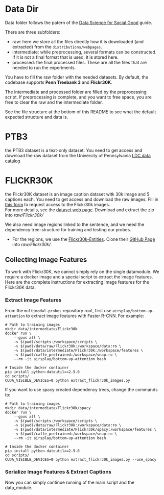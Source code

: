 # Data Dir

Data folder follows the patern of the
[Data Science for Social Good](https://github.com/dssg/hitchhikers-guide/tree/master/sources/curriculum/0_before_you_start/pipelines-and-project-workflow) guide.

There are three subfolders:
 - raw: here we store all the files directly how it is downloaded (and extracted) from the `distributions/webpages`.
 - intermediate: while preprocessing, several formats can be constructed. If it is not a final format that is used, it is stored here.
 - processed: the final processed files. These are all the files that are needed to run the experiments.

You have to fill the raw folder with the needed datasets. By default, the codebase supports
**Penn Treebank 3** and **Flickr30K**.

The intermediate and processed folder are filled by the preprocessing script. If preprocessing is complete,
and you want to free space, you are free to clear the raw and the intermediate folder.

See the file structure at the bottom of this README to see what the default expected structure and data is.

# PTB3
the PTB3 dataset is a text-only dataset. You need to get access and download the raw dataset from the
University of Pennsylvania [LDC data catalog](https://catalog.ldc.upenn.edu/LDC99T42).

# FLICKR30K
the Flickr30K dataset is an image caption dataset witk 30k image and 5 captions each. You need to get access and download the raw images.
Fill in [this form](https://forms.illinois.edu/sec/229675) to request access to the Flickr30k images.  
For more details, see the [dataset web page](http://shannon.cs.illinois.edu/DenotationGraph/). Download and extract the zip into *raw/Flickr30k/*

We also need image regions linked to the sentence, and we need the dependency tree-structure for training and testing our probes.
 - For the regions, we use the [Flickr30k-Entities](http://bryanplummer.com/Flickr30kEntities/).
   Clone their [GitHub Page](https://github.com/BryanPlummer/flickr30k_entities) into *raw/Flickr30k/*.
 
## Collecting Image Features
To work with Flickr30K, we cannot simply rely on the single datamodule.
We require a docker image and a special script to extract the image features.
Here are the complete instructions for extracting image features for the Flickr30K data.

### Extract Image Features
From the `multimodal-probes` repository root, first use `airsplay/bottom-up-attention`
to extract image features with Faster R-CNN.
For example:
```text
# Path to training images
mkdir data/intermediate/Flickr30k
docker run \
    --gpus all \
    -v $(pwd)/scripts:/workspace/scripts \
    -v $(pwd)/data/raw/Flickr30k:/workspace/data:ro \
    -v $(pwd)/data/intermediate/Flickr30k:/workspace/features \
    -v $(pwd)/caffe_pretrained:/workspace/snap:ro \
    --rm -it airsplay/bottom-up-attention bash

# Inside the docker container
pip install python-dateutil==2.5.0
cd scripts/
CUDA_VISIBLE_DEVICES=0 python extract_flickr30k_images.py
```

If you want to use spacy created dependency trees, change the commands to:
```text
# Path to training images
mkdir data/intermediate/Flickr30k/spacy
docker run \
    --gpus all \
    -v $(pwd)/scripts:/workspace/scripts \
    -v $(pwd)/data/raw/Flickr30k:/workspace/data:ro \
    -v $(pwd)/data/intermediate/Flickr30k/spacy:/workspace/features \
    -v $(pwd)/caffe_pretrained:/workspace/snap:ro \
    --rm -it airsplay/bottom-up-attention bash

# Inside the docker container
pip install python-dateutil==2.5.0
cd scripts/
CUDA_VISIBLE_DEVICES=0 python extract_flickr30k_images.py --use_spacy
```

### Serialize Image Features & Extract Captions
Now you can simply continue running of the main script and the data_module.
